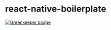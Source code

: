 # react-native-boilerplate

[![Greenkeeper badge](https://badges.greenkeeper.io/rajikaimal/react-native-boilerplate.svg)](https://greenkeeper.io/)